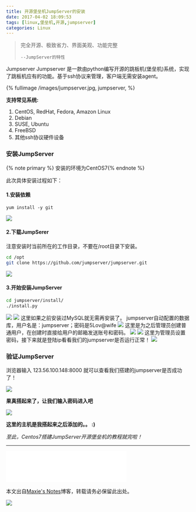 ```yaml
---
title: 开源堡垒机JumpServer的安装
date: 2017-04-02 18:09:53
tags: [linux,堡垒机,开源,jumpserver]
categories: Linux
---
```


<blockquote class="blockquote-center">完全开源、极致省力、界面美观、功能完整

    --JumpServer的特性
</blockquote>

Jumpserver Jumpserver 是一款由python编写开源的跳板机(堡垒机)系统，实现了跳板机应有的功能。基于ssh协议来管理，客户端无需安装agent。

<!-- 标签 方式，要求版本在0.4.5或以上 -->
{% fullimage /images/jumpserver.jpg, jumpserver, %}






<!-- more -->


**支持常见系统:**

1. CentOS, RedHat, Fedora, Amazon Linux
2. Debian
3. SUSE, Ubuntu
4. FreeBSD
5. 其他ssh协议硬件设备


###  安装JumpServer

{% note primary %} 安装的环境为CentOS7{% endnote %}

 此次具体安装过程如下：

#### 1.安装依赖


`yum install -y git `

![](https://ww4.sinaimg.cn/large/006tNbRwly1fe8k1n4x18j313i08q0u5.jpg)

#### 2.下载JumpSerer

注意安装时当前所在的工作目录，不要在/root目录下安装。

```bash
cd /opt
git clone https://github.com/jumpserver/jumpserver.git
```

![](https://ww1.sinaimg.cn/large/006tNbRwly1fe8kadz13vj313i05w40f.jpg)

#### 3.开始安装JumpServer


```bash
cd jumpserver/install/
./install.py
```

![](https://ww3.sinaimg.cn/large/006tNbRwly1fe8kd37km2j313k0eiad1.jpg)
![](https://ww1.sinaimg.cn/large/006tNbRwly1fe8kew6owij313i07cju1.jpg)
这里如果之前安装过MySQL就无需再安装了。
jumpserver自动配置的数据库，用户名是：jumpserver；密码是5Lov@wife
![](https://ww2.sinaimg.cn/large/006tNbRwly1fe8khw9eadj313k06c75y.jpg)
这里是为之后管理员创建普通用户，在创建时直接给用户的邮箱发送账号和密码。
![](https://ww4.sinaimg.cn/large/006tNbRwly1fe8knu8cxhj313i04s0t9.jpg)
![](https://ww3.sinaimg.cn/large/006tNbRwly1fe8kpsafusj313i05ct93.jpg)
这里为管理员设置密码，接下来就是登陆ip看看我们的jumpserver是否运行正常！
![](https://ww3.sinaimg.cn/large/006tNbRwly1fe8kr4o3b0j313i07owfx.jpg)


###  验证JumpServer

浏览器输入 123.56.100.148:8000
就可以查看我们搭建的jumpserver是否成功了！

![](https://ww1.sinaimg.cn/large/006tNbRwly1fe8kyg57apj31hc0uuq4i.jpg)


**果真搭起来了，让我们输入密码进入吧**

![](https://ww4.sinaimg.cn/large/006tNbRwly1fe8kyzcmyfj31hc0uun31.jpg)

**这里的主机是我搭起来之后添加的。。 :)**


*至此，Centos7搭建JumpServer开源堡垒机的教程就完啦！*


-------

<iframe frameborder="no" border="0" marginwidth="0" marginheight="0" width=330 height=86 src="//music.163.com/outchain/player?type=2&id=79938&auto=0&height=66"></iframe>


本文出自[Maxie's Notes](http://maxiecloud.com)博客，转载请务必保留此出处。

![](https://ww1.sinaimg.cn/large/006tNbRwly1fdzc80odsuj30gn0ilq5m.jpg)



<!--author：maxie（马驰原）-->
<!--QQ：17045930-->



